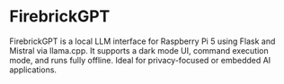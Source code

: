 # FirebrickGPT
FirebrickGPT is a local LLM interface for Raspberry Pi 5 using Flask and Mistral via llama.cpp. It supports a dark mode UI, command execution mode, and runs fully offline. Ideal for privacy-focused or embedded AI applications.
